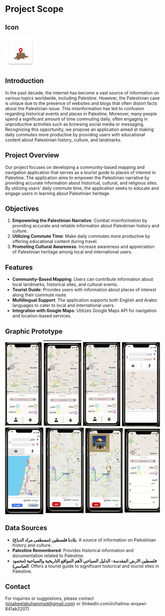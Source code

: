 # Project Scope
## Icon
<img src="ic_launcher.png" alt="Icon" width="100"/>

## Introduction
In the past decade, the internet has become a vast source of information on various topics worldwide, including Palestine. However, the Palestinian case is unique due to the presence of websites and blogs that often distort facts about the Palestinian issue. This misinformation has led to confusion regarding historical events and places in Palestine. Moreover, many people spend a significant amount of time commuting daily, often engaging in unproductive activities such as browsing social media or messaging. Recognizing this opportunity, we propose an application aimed at making daily commutes more productive by providing users with educational content about Palestinian history, culture, and landmarks.

## Project Overview
Our project focuses on developing a community-based mapping and navigation application that serves as a tourist guide to places of interest in Palestine. The application aims to empower the Palestinian narrative by providing accurate information about historical, cultural, and religious sites. By utilizing users' daily commute time, the application seeks to educate and engage users in learning about Palestinian heritage.

## Objectives
1. **Empowering the Palestinian Narrative**: Combat misinformation by providing accurate and reliable information about Palestinian history and culture.
2. **Utilizing Commute Time**: Make daily commutes more productive by offering educational content during travel.
3. **Promoting Cultural Awareness**: Increase awareness and appreciation of Palestinian heritage among local and international users.

## Features
- **Community-Based Mapping**: Users can contribute information about local landmarks, historical sites, and cultural events.
- **Tourist Guide**: Provides users with information about places of interest along their commute route.
- **Multilingual Support**: The application supports both English and Arabic languages to cater to local and international users.
- **Integration with Google Maps**: Utilizes Google Maps API for navigation and location-based services.

  
## Graphic Prototype
![Prototype](1.jpg)


## Data Sources
- **بلادنا فلسطين (مصطفى مراد الدباغ)**: A source of information on Palestinian history and culture.
- **Palestine Remembered**: Provides historical information and documentation related to Palestine.
- **فلسطين الارض المقدسة- الدليل السياحي لأهم المواقع التاريخية والسياحية (محمود العباسي)**: Offers a tourist guide to significant historical and tourist sites in Palestine.


## Contact
For inquiries or suggestions, please contact (slsabeelabuhammad@gmail.com) or (linkedin.com/in/halima-anqawi-841ab2207).
